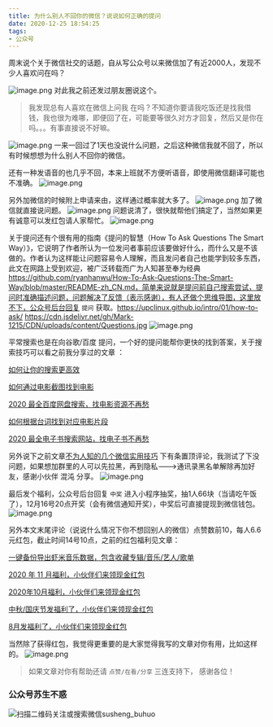```yaml
---
title: 为什么别人不回你的微信？说说如何正确的提问
date: 2020-12-25 18:54:25
tags:
- 公众号
---
```

周末说个关于微信社交的话题，自从写公众号以来微信加了有近2000人，发现不少人喜欢问在吗？

![image.png](https://upload-images.jianshu.io/upload_images/23152173-d299bace7d0945fc.png?imageMogr2/auto-orient/strip%7CimageView2/2/w/1240)
 对此我之前还发过朋友圈说这个。

> 我发现总有人喜欢在微信上问我  在吗？不知道你要请我吃饭还是找我借钱，我也很为难哪，即便回了在，可能要等很久对方才回复，然后又是你在吗。。。有事直接说不好嘛。

![image.png](https://upload-images.jianshu.io/upload_images/23152173-f079e77f7b5d4755.png?imageMogr2/auto-orient/strip%7CimageView2/2/w/1240)
一来一回过了1天也没说什么问题，之后这种微信我就不回了，所以有时候想想为什么别人不回你的微信。

还有一种发语音的也几乎不回，本来上班就不方便听语音，即使用微信翻译可能也不准确。
![image.png](https://upload-images.jianshu.io/upload_images/23152173-ea3629f7a96ec188.png?imageMogr2/auto-orient/strip%7CimageView2/2/w/1240)

另外加微信的时候附上申请来由，这样通过概率就大多了。
![image.png](https://upload-images.jianshu.io/upload_images/23152173-c9eb46af95aebd6f.png?imageMogr2/auto-orient/strip%7CimageView2/2/w/1240)
加了微信就直接说问题。
![image.png](https://upload-images.jianshu.io/upload_images/23152173-712c5a606b1f65f4.png?imageMogr2/auto-orient/strip%7CimageView2/2/w/1240)
问题说清了，很快就帮他们搞定了，当然如果更有诚意可以发红包请人家帮忙。
![image.png](https://upload-images.jianshu.io/upload_images/23152173-0abf8cacf9da60ff.png?imageMogr2/auto-orient/strip%7CimageView2/2/w/1240)


关于提问还有个很有用的指南《提问的智慧（How To Ask Questions The Smart Way）》，它说明了作者所认为一位发问者事前应该要做好什么，而什么又是不该做的。作者认为这样能让问题容易令人理解，而且发问者自己也能学到较多东西，此文在网路上受到欢迎，被广泛转载而广为人知甚至奉为经典 https://github.com/ryanhanwu/How-To-Ask-Questions-The-Smart-Way/blob/master/README-zh_CN.md，简单来说就是提问前自己搜索尝试，提问时准确描述问题，问题解决了反馈（表示感谢），有人还做个思维导图，这里放不下，公众号后台回复 `提问` 获取。https://upclinux.github.io/intro/01/how-to-ask/
https://cdn.jsdelivr.net/gh/Mark-1215/CDN/uploads/content/Questions.jpg
![image.png](https://upload-images.jianshu.io/upload_images/23152173-fd77cd11d70114ee.png?imageMogr2/auto-orient/strip%7CimageView2/2/w/1240)
  
平常搜索也是在向谷歌/百度 提问，一个好的提问能帮你更快的找到答案，关于搜索技巧可以看之前我分享过的文章 ：

 [如何让你的搜索更高效](https://mp.weixin.qq.com/s/KLRcXA0Z8OlnInwV73n2rQ) 

[如何通过电影截图找到电影](https://mp.weixin.qq.com/s/8MIGBAa3vXGUd8s5xGzIDA)

[2020 最全百度网盘搜索，找电影资源不再愁](https://mp.weixin.qq.com/s/0uOyrcz0KP-qZhCNNCELhw)

[如何根据台词找到对应电影片段](https://mp.weixin.qq.com/s/81oiEKyFIJGsa8D8vHosUw)

[2020 最全电子书搜索网站，找电子书不再愁](https://mp.weixin.qq.com/s/pt0hCthceThMZVU0Ht89AA)
 
另外说下之前文章[不为人知的几个微信实用技巧](https://mp.weixin.qq.com/s/O1MFJxfmup5tNDcCn12irQ) 下有条置顶评论，我测试了下没问题，如果想加群里的人可以先拉黑，再到隐私--->通讯录黑名单解除再加好友，感谢小伙伴 混沌 分享。
![image.png](https://upload-images.jianshu.io/upload_images/23152173-9a3b1250cdf9b1d6.png?imageMogr2/auto-orient/strip%7CimageView2/2/w/1240)

最后发个福利，公众号后台回复 `中奖` 进入小程序抽奖，抽1人66块（当请吃午饭了），12月16号20点开奖（会有微信通知开奖），中奖后可直接提现到微信钱包。
![image.png](https://upload-images.jianshu.io/upload_images/23152173-8d6c05fb011123ed.png?imageMogr2/auto-orient/strip%7CimageView2/2/w/1240)


另外本文末尾评论（说说什么情况下你不想回别人的微信）点赞数前10，每人6.6元红包，截止时间14号10点，之前的红包福利见文章：

[一键备份导出虾米音乐数据，包含收藏专辑/音乐/艺人/歌单](https://mp.weixin.qq.com/s/o0FczZ5OX-LUrl6wsQev7Q)

[2020 年 11 月福利，小伙伴们来领现金红包](https://mp.weixin.qq.com/s/IX-DmSWfjEa3rbvGKMvTJg) 

[2020年10月福利，小伙伴们来领现金红包](https://mp.weixin.qq.com/s/tzT1_ft9OT68BX1InnZJiA)

[中秋/国庆节发福利了，小伙伴们来领现金红包](https://mp.weixin.qq.com/s/5G4JSV80a50yiD2GruXd5Q)

 [8月发福利了，小伙伴们来领现金红包](https://mp.weixin.qq.com/s/y7yBDjyII6B_oslMZCWSnQ) 


当然除了获得红包，我觉得更重要的是大家觉得我写的文章对你有用，比如这样的。
![image.png](https://upload-images.jianshu.io/upload_images/23152173-fa0e2a05725ba197.png?imageMogr2/auto-orient/strip%7CimageView2/2/w/1240)

>  如果文章对你有帮助还请 `点赞/在看/分享` 三连支持下， 感谢各位！

### 公众号苏生不惑
![扫描二维码关注或搜索微信susheng_buhuo](https://upload-images.jianshu.io/upload_images/23152173-61c280d775baf3e6.png?imageMogr2/auto-orient/strip%7CimageView2/2/w/1240)